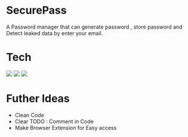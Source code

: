 # SecurePass

A Password manager that can generate password , store password and Detect leaked data by enter your email.  

# Tech  
<img src="https://img.shields.io/badge/Vite-B73BFE?style=for-the-badge&logo=vite&logoColor=FFD62E" /> <img src="https://img.shields.io/badge/Express%20js-000000?style=for-the-badge&logo=express&logoColor=white" /> <img src="https://img.shields.io/badge/JWT-000000?style=for-the-badge&logo=JSON%20web%20tokens&logoColor=white" />  

# Futher Ideas
* Clean Code
* Clear TODO : Comment in Code
* Make Browser Extension for Easy access

